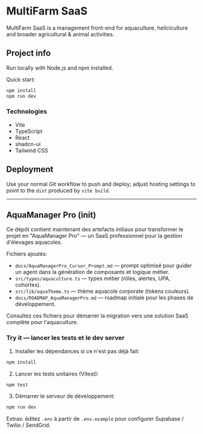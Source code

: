 # MultiFarm SaaS

MultiFarm SaaS is a management front-end for aquaculture, heliciculture and broader agricultural & animal activities.

## Project info

Run locally with Node.js and npm installed.

Quick start:

```powershell
npm install
npm run dev
```

### Technologies

- Vite
- TypeScript
- React
- shadcn-ui
- Tailwind CSS

## Deployment

Use your normal Git workflow to push and deploy; adjust hosting settings to point to the `dist` produced by `vite build`.


---

## AquaManager Pro (init)

Ce dépôt contient maintenant des artefacts initiaux pour transformer le projet en "AquaManager Pro" — un SaaS professionnel pour la gestion d'élevages aquacoles.

Fichiers ajoutés:

- `docs/AquaManagerPro_Cursor_Prompt.md` — prompt optimisé pour guider un agent dans la génération de composants et logique métier.
- `src/types/aquaculture.ts` — types métier (rôles, alertes, UPA, cohortes).
- `src/lib/aquaTheme.ts` — thème aquacole corporate (tokens couleurs).
- `docs/ROADMAP_AquaManagerPro.md` — roadmap initiale pour les phases de développement.

Consultez ces fichiers pour démarrer la migration vers une solution SaaS complète pour l'aquaculture.

### Try it — lancer les tests et le dev server

1. Installer les dépendances si ce n'est pas déjà fait:

```powershell
npm install
```

2. Lancer les tests unitaires (Vitest):

```powershell
npm test
```

3. Démarrer le serveur de développement:

```powershell
npm run dev
```

Extras: éditez `.env` à partir de `.env.example` pour configurer Supabase / Twilio / SendGrid.
